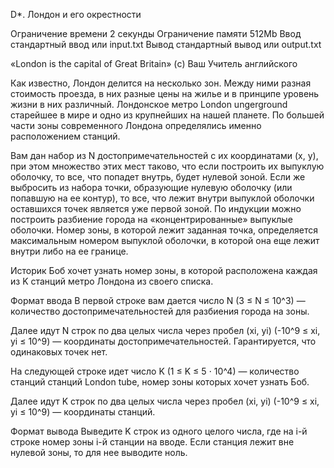 D*. Лондон и его окрестности

Ограничение времени	2 секунды
Ограничение памяти	512Mb
Ввод	стандартный ввод или input.txt
Вывод	стандартный вывод или output.txt

«London is the capital of Great Britain» (с) Ваш Учитель английского

Как известно, Лондон делится на несколько зон. Между ними разная стоимость проезда, в них разные цены на жилье и в принципе уровень жизни в них различный. Лондонское метро London ungerground старейшее в мире и одно из крупнейших на нашей планете. По большей части зоны современного Лондона определялись именно расположением станций.

Вам дан набор из N достопримечательностей с их координатами (x, y), при этом множество этих мест таково, что если построить их выпуклую оболочку, то все, что попадет внутрь, будет нулевой зоной. Если же выбросить из набора точки, образующие нулевую оболочку (или попавшую на ее контур), то все, что лежит внутри выпуклой оболочки оставшихся точек является уже первой зоной. По индукции можно построить разбиение города на «концентрированные» выпуклые оболочки. Номер зоны, в которой лежит заданная точка, определяется максимальным номером выпуклой оболочки, в которой она еще лежит внутри либо на ее границе.

Историк Боб хочет узнать номер зоны, в которой расположена каждая из K станций метро Лондона из своего списка.

Формат ввода
В первой строке вам дается число N (3 ≤ N ≤ 10^3) — количество достопримечательностей для разбиения города на зоны.

Далее идут N строк по два целых числа через пробел (xi, yi) (-10^9 ≤ xi, yi ≤ 10^9) — координаты достопримечательностей. Гарантируется, что одинаковых точек нет.

На следующей строке идет число K (1 ≤ K ≤ 5 ⋅ 10^4) — количество станций станций London tube, номер зоны которых хочет узнать Боб.

Далее идут K строк по два целых числа через пробел (xi, yi) (-10^9 ≤ xi, yi ≤ 10^9) — координаты станций.

Формат вывода
Выведите K строк из одного целого числа, где на i-й строке номер зоны i-й станции на вводе. Если станция лежит вне нулевой зоны, то для нее выводите ноль.

